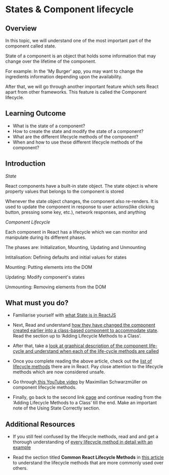 ﻿# States & Component lifecycle

## Overview

In this topic, we will understand one of the most important part of the component called state.  

State of a component is an object that holds some information that may change over the lifetime of the component.

 For example: In the 'My Burger' app, you may want to change the ingredients information depending upon the availability. 

After that, we will go through another important feature which sets React apart from other frameworks. This feature is called the Component lifecycle.



## Learning Outcome

- What is the state of a component?
- How to create the state and modify the state of a component?
- What are the different lifecycle methods of the component?
- When and how to use these different lifecycle methods of the component?


## Introduction

*State*

React components have a built-in state object.
The state object is where property values that belongs to the component is stored

Whenever the state object changes, the component also re-renders.
It is used to update the component in response to user actions(like clicking button, pressing some key, etc.),  network responses, and anything


*Component Lifecycle*

Each component in React has a lifecycle which we can monitor and manipulate during its different phases.

The  phases are:  Initialization, Mounting, Updating and Unmounting

Intitalisation: Defining defaults and initial values for states

Mounting: Putting elements into the DOM

Updating: Modify component's states

Unmounting: Removing elements from the DOM


## What must you do?


-	Familiarise yourself with [what State is in ReactJS](https://www.w3schools.com/react/react_state.asp)

-	Next, Read and understand [how they have changed the component created earlier into a class-based component to accommodate state](https://reactjs.org/docs/state-and-lifecycle.html). Read the section up to ‘Adding Lifecycle Methods to a Class’.

-	After that, take a [look at graphical description of the component life-cycle and understand when each of the life-cycle methods are called](https://www.geeksforgeeks.org/reactjs-lifecycle-components/)

-	Once you complete reading the above article, check out the [list of lifecycle methods](https://reactjs.org/docs/react-component.html) there are in React. Pay close attention to the lifecycle methods which are now considered unsafe. 

- Go through[ this YouTube video](https://www.youtube.com/watch?v=Oioo0IdoEls) by Maximilian Schwarzmüller on component lifecycle methods.

-	Finally, go back to the second link [page](https://reactjs.org/docs/state-and-lifecycle.html) and continue reading from the ‘Adding Lifecycle Methods to a Class’ till the end. 
Make an important note of the Using State Correctly section.



## Additional Resources

- If you still feel confused by the lifecycle methods, read and and get a thorough understanding of [every lifecycle method in detail with an example](https://www.w3schools.com/react/react_lifecycle.asp)

- Read the section titled **Common React Lifecycle Methods** in [this article](https://programmingwithmosh.com/javascript/react-lifecycle-methods/) to understand the lifecycle methods that are more commonly used over others.

